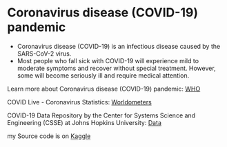 # Coronavirus disease (COVID-19) pandemic

- Coronavirus disease (COVID-19) is an infectious disease caused by the SARS-CoV-2 virus.
- Most people who fall sick with COVID-19 will experience mild to moderate symptoms and recover without special treatment. However, some will become seriously ill and require medical attention.

Learn more about Coronavirus disease (COVID-19) pandemic: [WHO](https://www.who.int/emergencies/diseases/novel-coronavirus-2019)

COVID Live - Coronavirus Statistics: [Worldometers](https://www.worldometers.info/coronavirus/)

COVID-19 Data Repository by the Center for Systems Science and Engineering (CSSE) at Johns Hopkins University: [Data](https://github.com/CSSEGISandData/COVID-19)

my Source code is on [Kaggle](https://www.kaggle.com/code/amirmotefaker/coronavirus-pandemic-covid-19-visualization/notebook)
